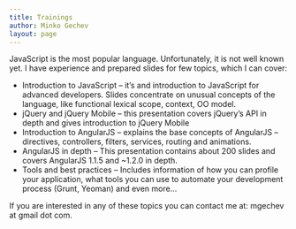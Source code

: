 ```yaml
---
title: Trainings
author: Minko Gechev
layout: page
---
```


JavaScript is the most popular language. Unfortunately, it is not well known yet. I have experience and prepared slides for few topics, which I can cover:

*   Introduction to JavaScript &#8211; it&#8217;s and introduction to JavaScript for advanced developers. Slides concentrate on unusual concepts of the language, like functional lexical scope, context, OO model.
*   jQuery and jQuery Mobile &#8211; this presentation covers jQuery&#8217;s API in depth and gives introduction to jQuery Mobile
*   Introduction to AngularJS &#8211; explains the base concepts of AngularJS &#8211; directives, controllers, filters, services, routing and animations.
*   AngularJS in depth &#8211; This presentation contains about 200 slides and covers AngularJS 1.1.5 and ~1.2.0 in depth.
*   Tools and best practices &#8211; Includes information of how you can profile your application, what tools you can use to automate your development process (Grunt, Yeoman) and even more&#8230;

If you are interested in any of these topics you can contact me at: mgechev at gmail dot com.